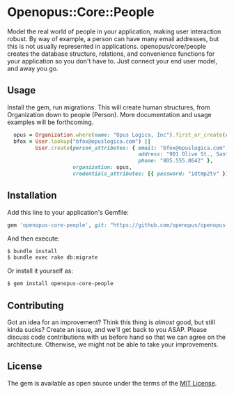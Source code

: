 # Openopus::Core::People
Model the real world of people in your application, making user interaction robust. By way of example, a person can have many email addresses, but this is not usually represented in applications.  openopus/core/people creates the database structure, relations, and convenience functions for your application so you don't have to.  Just connect your end user model, and away you go.

## Usage
Install the gem, run migrations.  This will create human structures, from Organization down to people (Person).  More documentation and usage examples will be forthcoming.

```ruby
  opus = Organization.where(name: "Opus Logica, Inc").first_or_create(nicknames_attributes: [{ nickname: "OPUS" }])
  bfox = User.lookup("bfox@opuslogica.com") ||
         User.create(person_attributes: { email: "bfox@opuslogica.com", name: "Brian Jhan Fox",
                                          address: "901 Olive St., Santa Barbara, CA, 93101",
                                          phone: "805.555.8642" },
                     organization: opus,
                     credentials_attributes: [{ password: "idtmp2tv" }])
```
## Installation
Add this line to your application's Gemfile:

```ruby
gem 'openopus-core-people', git: "https://github.com/openopus/openopus-core-people"
```

And then execute:
```bash
$ bundle install
$ bundle exec rake db:migrate
```

Or install it yourself as:
```bash
$ gem install openopus-core-people
```

## Contributing
Got an idea for an improvement?  Think this thing is *almost* good, but still kinda sucks?  Create an issue, and we'll get back to you ASAP.  Please discuss code contributions with us before hand so that we can agree on the architecture.  Otherwise, we might not be able to take your improvements.

## License
The gem is available as open source under the terms of the [MIT License](https://opensource.org/licenses/MIT).
